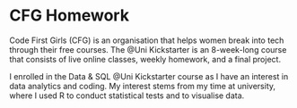 # CFG Homework

Code First Girls (CFG) is an organisation that helps women break into tech through their free courses. The @Uni Kickstarter is an 8-week-long course that consists of live online classes, weekly homework, and a final project.

I enrolled in the Data & SQL @Uni Kickstarter course as I have an interest in data analytics and coding. My interest stems from my time at university, where I used R to conduct statistical tests and to visualise data. 